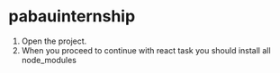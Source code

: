 # pabauinternship

1. Open the project.
2. When you proceed to continue with react task you should install all node_modules
